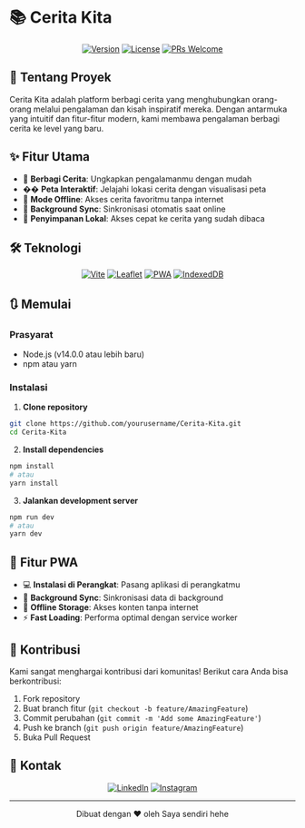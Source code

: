 # 📚 Cerita Kita

<div align="center">

[![Version](https://img.shields.io/badge/version-1.0.0-blue.svg)](https://semver.org)
[![License](https://img.shields.io/badge/license-MIT-green.svg)](LICENSE)
[![PRs Welcome](https://img.shields.io/badge/PRs-welcome-brightgreen.svg)](CONTRIBUTING.md)

</div>

## 🌟 Tentang Proyek

Cerita Kita adalah platform berbagi cerita yang menghubungkan orang-orang melalui pengalaman dan kisah inspiratif mereka. Dengan antarmuka yang intuitif dan fitur-fitur modern, kami membawa pengalaman berbagi cerita ke level yang baru.

## ✨ Fitur Utama

- 📝 **Berbagi Cerita**: Ungkapkan pengalamanmu dengan mudah
- ��️ **Peta Interaktif**: Jelajahi lokasi cerita dengan visualisasi peta
- 📱 **Mode Offline**: Akses cerita favoritmu tanpa internet
- 🔄 **Background Sync**: Sinkronisasi otomatis saat online
- 💾 **Penyimpanan Lokal**: Akses cepat ke cerita yang sudah dibaca

## 🛠️ Teknologi

<div align="center">

[![Vite](https://img.shields.io/badge/Vite-646CFF?style=for-the-badge&logo=vite&logoColor=white)](https://vitejs.dev)
[![Leaflet](https://img.shields.io/badge/Leaflet-199900?style=for-the-badge&logo=leaflet&logoColor=white)](https://leafletjs.com)
[![PWA](https://img.shields.io/badge/PWA-5A0FC8?style=for-the-badge&logo=pwa&logoColor=white)](https://web.dev/progressive-web-apps)
[![IndexedDB](https://img.shields.io/badge/IndexedDB-FF6B6B?style=for-the-badge&logo=indexeddb&logoColor=white)](https://developer.mozilla.org/en-US/docs/Web/API/IndexedDB_API)

</div>

## 🔃 Memulai

### Prasyarat

- Node.js (v14.0.0 atau lebih baru)
- npm atau yarn

### Instalasi

1. **Clone repository**

```bash
git clone https://github.com/yourusername/Cerita-Kita.git
cd Cerita-Kita
```

2. **Install dependencies**

```bash
npm install
# atau
yarn install
```

3. **Jalankan development server**

```bash
npm run dev
# atau
yarn dev
```

## 📱 Fitur PWA

- 💻 **Instalasi di Perangkat**: Pasang aplikasi di perangkatmu
- 🔄 **Background Sync**: Sinkronisasi data di background
- 💾 **Offline Storage**: Akses konten tanpa internet
- ⚡ **Fast Loading**: Performa optimal dengan service worker

## 🤝 Kontribusi

Kami sangat menghargai kontribusi dari komunitas! Berikut cara Anda bisa berkontribusi:

1. Fork repository
2. Buat branch fitur (`git checkout -b feature/AmazingFeature`)
3. Commit perubahan (`git commit -m 'Add some AmazingFeature'`)
4. Push ke branch (`git push origin feature/AmazingFeature`)
5. Buka Pull Request

## 📔 Kontak

<div align="center">

[![LinkedIn](https://img.shields.io/badge/LinkedIn-0077B5?style=for-the-badge&logo=linkedin&logoColor=white)](https://linkedin.com/in/muhammad-ridho-a3517b309/)
[![Instagram](https://img.shields.io/badge/Instagram-E4405F?style=for-the-badge&logo=instagram&logoColor=white)](https://www.instagram.com/mmrdhoo/)

</div>

---

<div align="center">

Dibuat dengan ❤️ oleh Saya sendiri hehe

</div>
